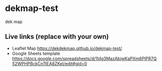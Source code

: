 # dekmap-test
dek map 

## Live links (replace with your own)
- Leaflet Map https://dekdekmap.github.io/dekmap-test/
- Google Sheets template https://docs.google.com/spreadsheets/d/1Idg3MazAbjwKaPXm6PlPR7Q52WPHPBckCnTtEA8ZKeI/edit#gid=0
